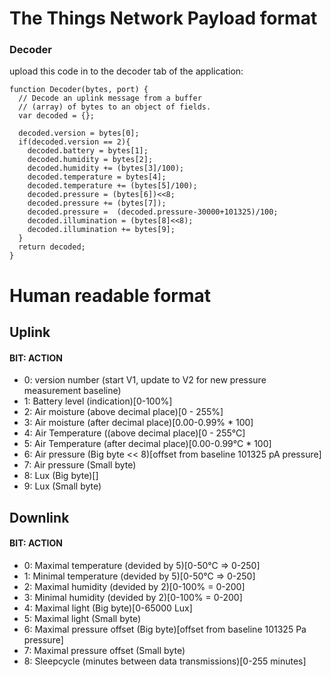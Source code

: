 # The Things Network Payload format

### Decoder
upload this code in to the decoder tab of the application:
~~~
function Decoder(bytes, port) {
  // Decode an uplink message from a buffer
  // (array) of bytes to an object of fields.
  var decoded = {};

  decoded.version = bytes[0];
  if(decoded.version == 2){
    decoded.battery = bytes[1];
    decoded.humidity = bytes[2];
    decoded.humidity += (bytes[3]/100);
    decoded.temperature = bytes[4];
    decoded.temperature += (bytes[5]/100);
    decoded.pressure = (bytes[6])<<8;
    decoded.pressure += (bytes[7]);
    decoded.pressure =  (decoded.pressure-30000+101325)/100;
    decoded.illumination = (bytes[8]<<8);
    decoded.illumination += bytes[9];
  }
  return decoded;
}
~~~

# Human readable format
## Uplink
#### BIT: ACTION
- 0: version number (start V1, update to V2 for new pressure measurement baseline)
- 1: Battery level (indication)[0-100%]
- 2: Air moisture (above decimal place)[0 - 255%]
- 3: Air moisture (after decimal place)[0.00-0.99% * 100]
- 4: Air Temperature ((above decimal place)[0 - 255°C]
- 5: Air Temperature (after decimal place)[0.00-0.99°C * 100]
- 6: Air pressure (Big byte << 8)[offset from baseline 101325 pA pressure]
- 7: Air pressure (Small byte) 
- 8: Lux (Big byte)[]
- 9: Lux (Small byte)

## Downlink
#### BIT: ACTION
- 0: Maximal temperature (devided by 5)[0-50°C => 0-250]
- 1: Minimal temperature (devided by 5)[0-50°C => 0-250]
- 2: Maximal humidity (devided by 2)[0-100% = 0-200]
- 3: Minimal humidity (devided by 2)[0-100% = 0-200]
- 4: Maximal light (Big byte)[0-65000 Lux]
- 5: Maximal light (Small byte)
- 6: Maximal pressure offset (Big byte)[offset from baseline 101325 Pa pressure]
- 7: Maximal pressure offset (Small byte)
- 8: Sleepcycle (minutes between data transmissions)[0-255 minutes]
